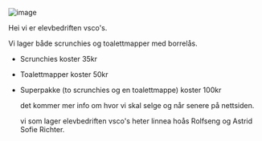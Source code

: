 

![image](https://user-images.githubusercontent.com/58990277/71033983-adfa1180-2118-11ea-92d7-5c6a3dc02fd7.png)

   Hei vi er elevbedriften vsco's.

   Vi lager både scrunchies og toalettmapper med borrelås.

* Scrunchies koster 35kr

* Toalettmapper koster 50kr

* Superpakke (to scrunchies og en toalettmappe) koster 100kr 

  det kommer mer info om hvor vi skal selge og når senere på nettsiden.

   vi som lager elevbedriften vsco's heter linnea hoås Rolfseng og Astrid Sofie Richter.



